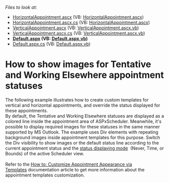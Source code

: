 <!-- default file list -->
*Files to look at*:

* [HorizontalAppointment.ascx](./CS/CustomStatusSample/AppointmentTemplates/HorizontalAppointment.ascx) (VB: [HorizontalAppointment.ascx](./VB/CustomStatusSample/AppointmentTemplates/HorizontalAppointment.ascx))
* [HorizontalAppointment.ascx.cs](./CS/CustomStatusSample/AppointmentTemplates/HorizontalAppointment.ascx.cs) (VB: [HorizontalAppointment.ascx](./VB/CustomStatusSample/AppointmentTemplates/HorizontalAppointment.ascx))
* [VerticalAppointment.ascx](./CS/CustomStatusSample/AppointmentTemplates/VerticalAppointment.ascx) (VB: [VerticalAppointment.ascx.vb](./VB/CustomStatusSample/AppointmentTemplates/VerticalAppointment.ascx.vb))
* [VerticalAppointment.ascx.cs](./CS/CustomStatusSample/AppointmentTemplates/VerticalAppointment.ascx.cs) (VB: [VerticalAppointment.ascx.vb](./VB/CustomStatusSample/AppointmentTemplates/VerticalAppointment.ascx.vb))
* **[Default.aspx](./CS/CustomStatusSample/Default.aspx) (VB: [Default.aspx.vb](./VB/CustomStatusSample/Default.aspx.vb))**
* [Default.aspx.cs](./CS/CustomStatusSample/Default.aspx.cs) (VB: [Default.aspx.vb](./VB/CustomStatusSample/Default.aspx.vb))
<!-- default file list end -->
# How to show images for Tentative and Working Elsewhere appointment statuses


The following example illustrates how to create custom templates for vertical and horizontal appointments, and override the status displayed for these appointments. <br>By default, the Tentative and Working Elsewhere statuses are displayed as a colored line inside the appointment area of ASPxScheduler. Meanwhile, it's possible to display required images for these statuses in the same manner supported by MS Outlook. The example uses Div elements with repeating background images inside appointment templates for this purpose. Switch the Div visibility to show images or the default status line according to the current appointment status and the <a href="https://documentation.devexpress.com/#CoreLibraries/DevExpressXtraSchedulerAppointmentDisplayOptions_StatusDisplayTypetopic">status displaying mode</a>  (Never, Time, or Bounds) of the active Scheduler view.<br><br>Refer to the <a href="https://documentation.devexpress.com/#AspNet/CustomDocument4220">How to: Customize Appointment Appearance via Templates</a> documentation article to get more information about the appointment templates customization.

<br/>


